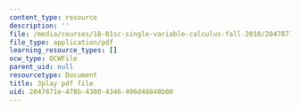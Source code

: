 ```yaml
---
content_type: resource
description: ''
file: /media/courses/18-01sc-single-variable-calculus-fall-2010/2047871e478b43004346496d48848b00_zUEuKrxgHws.pdf
file_type: application/pdf
learning_resource_types: []
ocw_type: OCWFile
parent_uid: null
resourcetype: Document
title: 3play pdf file
uid: 2047871e-478b-4300-4346-496d48848b00
---
```

